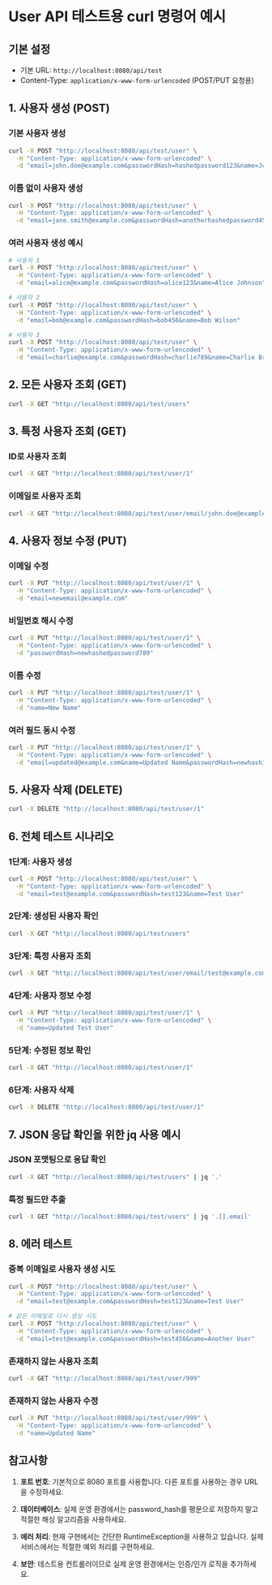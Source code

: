 # User API 테스트용 curl 명령어 예시

## 기본 설정
- 기본 URL: `http://localhost:8080/api/test`
- Content-Type: `application/x-www-form-urlencoded` (POST/PUT 요청용)

## 1. 사용자 생성 (POST)

### 기본 사용자 생성
```bash
curl -X POST "http://localhost:8080/api/test/user" \
  -H "Content-Type: application/x-www-form-urlencoded" \
  -d "email=john.doe@example.com&passwordHash=hashedpassword123&name=John Doe"
```

### 이름 없이 사용자 생성
```bash
curl -X POST "http://localhost:8080/api/test/user" \
  -H "Content-Type: application/x-www-form-urlencoded" \
  -d "email=jane.smith@example.com&passwordHash=anotherhashedpassword456"
```

### 여러 사용자 생성 예시
```bash
# 사용자 1
curl -X POST "http://localhost:8080/api/test/user" \
  -H "Content-Type: application/x-www-form-urlencoded" \
  -d "email=alice@example.com&passwordHash=alice123&name=Alice Johnson"

# 사용자 2
curl -X POST "http://localhost:8080/api/test/user" \
  -H "Content-Type: application/x-www-form-urlencoded" \
  -d "email=bob@example.com&passwordHash=bob456&name=Bob Wilson"

# 사용자 3
curl -X POST "http://localhost:8080/api/test/user" \
  -H "Content-Type: application/x-www-form-urlencoded" \
  -d "email=charlie@example.com&passwordHash=charlie789&name=Charlie Brown"
```

## 2. 모든 사용자 조회 (GET)

```bash
curl -X GET "http://localhost:8080/api/test/users"
```

## 3. 특정 사용자 조회 (GET)

### ID로 사용자 조회
```bash
curl -X GET "http://localhost:8080/api/test/user/1"
```

### 이메일로 사용자 조회
```bash
curl -X GET "http://localhost:8080/api/test/user/email/john.doe@example.com"
```

## 4. 사용자 정보 수정 (PUT)

### 이메일 수정
```bash
curl -X PUT "http://localhost:8080/api/test/user/1" \
  -H "Content-Type: application/x-www-form-urlencoded" \
  -d "email=newemail@example.com"
```

### 비밀번호 해시 수정
```bash
curl -X PUT "http://localhost:8080/api/test/user/1" \
  -H "Content-Type: application/x-www-form-urlencoded" \
  -d "passwordHash=newhashedpassword789"
```

### 이름 수정
```bash
curl -X PUT "http://localhost:8080/api/test/user/1" \
  -H "Content-Type: application/x-www-form-urlencoded" \
  -d "name=New Name"
```

### 여러 필드 동시 수정
```bash
curl -X PUT "http://localhost:8080/api/test/user/1" \
  -H "Content-Type: application/x-www-form-urlencoded" \
  -d "email=updated@example.com&name=Updated Name&passwordHash=newhash123"
```

## 5. 사용자 삭제 (DELETE)

```bash
curl -X DELETE "http://localhost:8080/api/test/user/1"
```

## 6. 전체 테스트 시나리오

### 1단계: 사용자 생성
```bash
curl -X POST "http://localhost:8080/api/test/user" \
  -H "Content-Type: application/x-www-form-urlencoded" \
  -d "email=test@example.com&passwordHash=test123&name=Test User"
```

### 2단계: 생성된 사용자 확인
```bash
curl -X GET "http://localhost:8080/api/test/users"
```

### 3단계: 특정 사용자 조회
```bash
curl -X GET "http://localhost:8080/api/test/user/email/test@example.com"
```

### 4단계: 사용자 정보 수정
```bash
curl -X PUT "http://localhost:8080/api/test/user/1" \
  -H "Content-Type: application/x-www-form-urlencoded" \
  -d "name=Updated Test User"
```

### 5단계: 수정된 정보 확인
```bash
curl -X GET "http://localhost:8080/api/test/user/1"
```

### 6단계: 사용자 삭제
```bash
curl -X DELETE "http://localhost:8080/api/test/user/1"
```

## 7. JSON 응답 확인을 위한 jq 사용 예시

### JSON 포맷팅으로 응답 확인
```bash
curl -X GET "http://localhost:8080/api/test/users" | jq '.'
```

### 특정 필드만 추출
```bash
curl -X GET "http://localhost:8080/api/test/users" | jq '.[].email'
```

## 8. 에러 테스트

### 중복 이메일로 사용자 생성 시도
```bash
curl -X POST "http://localhost:8080/api/test/user" \
  -H "Content-Type: application/x-www-form-urlencoded" \
  -d "email=test@example.com&passwordHash=test123&name=Test User"

# 같은 이메일로 다시 생성 시도
curl -X POST "http://localhost:8080/api/test/user" \
  -H "Content-Type: application/x-www-form-urlencoded" \
  -d "email=test@example.com&passwordHash=test456&name=Another User"
```

### 존재하지 않는 사용자 조회
```bash
curl -X GET "http://localhost:8080/api/test/user/999"
```

### 존재하지 않는 사용자 수정
```bash
curl -X PUT "http://localhost:8080/api/test/user/999" \
  -H "Content-Type: application/x-www-form-urlencoded" \
  -d "name=Updated Name"
```

## 참고사항

1. **포트 번호**: 기본적으로 8080 포트를 사용합니다. 다른 포트를 사용하는 경우 URL을 수정하세요.

2. **데이터베이스**: 실제 운영 환경에서는 password_hash를 평문으로 저장하지 말고 적절한 해싱 알고리즘을 사용하세요.

3. **에러 처리**: 현재 구현에서는 간단한 RuntimeException을 사용하고 있습니다. 실제 서비스에서는 적절한 예외 처리를 구현하세요.

4. **보안**: 테스트용 컨트롤러이므로 실제 운영 환경에서는 인증/인가 로직을 추가하세요.
